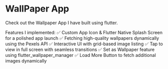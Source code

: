 # WallPaper App 

Check out the Wallpaper App I have built using flutter.

Features I implemented:
✅ Custom App Icon & Flutter Native Splash Screen for a polished app launch
✅ Fetching high-quality wallpapers dynamically using the Pexels API
✅ Interactive UI with grid-based image listing
✅ Tap to view in full screen with seamless transitions
✅ Set as Wallpaper feature using flutter_wallpaper_manager
✅ Load More Button to fetch additional images dynamically
